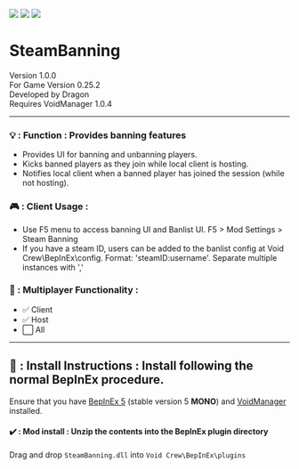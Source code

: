 [![](https://img.shields.io/badge/-Void_Crew_Modding_Team-111111?style=just-the-label&logo=github&labelColor=24292f)](https://github.com/Void-Crew-Modding-Team)
![](https://img.shields.io/badge/Game%20Version-0.25.1-111111?style=flat&labelColor=24292f&color=111111)
[![](https://img.shields.io/discord/1180651062550593536.svg?&logo=discord&logoColor=ffffff&style=flat&label=Discord&labelColor=24292f&color=111111)](https://discord.gg/g2u5wpbMGu "Void Crew Modding Discord")

# SteamBanning

Version 1.0.0  
For Game Version 0.25.2  
Developed by Dragon  
Requires VoidManager 1.0.4


---------------------

### 💡 : Function : **Provides banning features**
- Provides UI for banning and unbanning players.
- Kicks banned players as they join while local client is hosting.
- Notifies local client when a banned player has joined the session (while not hosting).

### 🎮 : Client Usage :

- Use F5 menu to access banning UI and Banlist UI. F5 > Mod Settings > Steam Banning
- If you have a steam ID, users can be added to the banlist config at Void Crew\BepInEx\config. Format: 'steamID:username'. Separate multiple instances with ','

### 👥 : Multiplayer Functionality :

- ✅ Client
- ✅ Host
- ⬜ All

---------------------

## 🔧 : Install Instructions : **Install following the normal BepInEx procedure.**

Ensure that you have [BepInEx 5](https://thunderstore.io/c/void-crew/p/BepInEx/BepInExPack/) (stable version 5 **MONO**) and [VoidManager](https://thunderstore.io/c/void-crew/p/VoidCrewModdingTeam/VoidManager/) installed.

#### ✔️ : Mod install : **Unzip the contents into the BepInEx plugin directory**

Drag and drop `SteamBanning.dll` into `Void Crew\BepInEx\plugins`